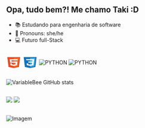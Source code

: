 ## Opa, tudo bem?! Me chamo Taki :D

- 📚 Estudando para engenharia de software
- 🥀 Pronouns: she/he
- 💻 Futuro full-Stack

<div style="display: inline_block"><br>
  <img align="center" alt="HTML" height="30" width="40" src="https://raw.githubusercontent.com/devicons/devicon/master/icons/html5/html5-original.svg">
  <img align="center" alt="CSS" height="30" width="40" src="https://raw.githubusercontent.com/devicons/devicon/master/icons/css3/css3-original.svg">
  <img align="center" alt="PYTHON" height="30" width="30" src="https://github.com/mrtaki67/mrtaki67/assets/140362777/a5358971-ff2b-4e7e-ba7e-724b8b60e47e">
  <img align="center" alt="PYTHON" height="30" width="30" src="https://github.com/mrtaki67/mrtaki67/assets/140362777/145622cf-1eb5-4c31-9330-febec4ce56df
">
</div>

##

![VariableBee GitHub stats](https://github-readme-stats.vercel.app/api?username=mrtaki67&show_icons=true&theme=gotham)

##

<div> 
  <a href="https://instagram.com/_mr.taki" target="_blank"><img src="https://img.shields.io/badge/-Instagram-%23E4405F?style=for-the-badge&logo=instagram&logoColor=white" target="_blank"></a>
  <a href = "mailto:castrothiago6167@gmail.com"><img src="https://img.shields.io/badge/-Gmail-%23333?style=for-the-badge&logo=gmail&logoColor=white" target="_blank"></a>
</div>

##

<p align="left">
  <img align="center" src="https://github.com/mrtaki67/mrtaki67/assets/140362777/cc481d64-6089-42ee-9023-069465c4844f" alt="Imagem">
</p>

##


